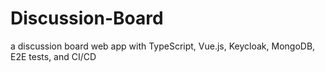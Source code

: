 # Discussion-Board
a discussion board web app with TypeScript, Vue.js, Keycloak, MongoDB, E2E tests, and CI/CD
